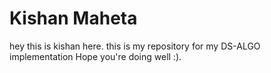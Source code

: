 # Kishan Maheta

hey this is kishan here.
this is my repository for my DS-ALGO implementation
Hope you're doing well :).
